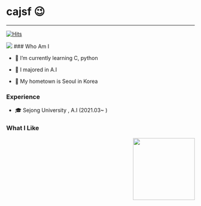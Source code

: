 # cajsf 😉
---
[![Hits](https://hits.seeyoufarm.com/api/count/incr/badge.svg?url=https%3A%2F%2Fgithub.com%2Fcajsf&count_bg=%23CDACF2&title_bg=%23464EAF&icon=&icon_color=%23FFFFFF&title=Visit&edge_flat=false)](https://hits.seeyoufarm.com)

<img src="http://mazassumnida.wtf/api/v2/generate_badge?boj=rkdalstjd113">
### Who Am I

- 🌱 I’m currently learning C, python

- 🥇 I majored in A.I

- 🚅 My hometown is Seoul in Korea

### Experience
- 🎓 Sejong University , A.I (2021.03~ )

### What I Like


<img align='right' src="https://github-readme-stats.vercel.app/api?username=cajsf" height="165">



<!--
**cajsf/cajsf** is a ✨ _special_ ✨ repository because its `README.md` (this file) appears on your GitHub profile.

Here are some ideas to get you started:

- 🔭 I’m currently working on ...
- 🌱 I’m currently learning ...
- 👯 I’m looking to collaborate on ...
- 🤔 I’m looking for help with ...
- 💬 Ask me about ...
- 📫 How to reach me: ...
- 😄 Pronouns: ...
- ⚡ Fun fact: ...
-->
